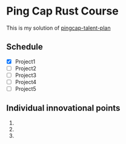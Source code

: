 # Ping Cap Rust Course

This is my solution of [pingcap-talent-plan](https://github.com/pingcap/talent-plan)

## Schedule

- [x] Project1
- [ ] Project2
- [ ] Project3
- [ ] Project4
- [ ] Project5

## Individual innovational points

1.
2.
3.
